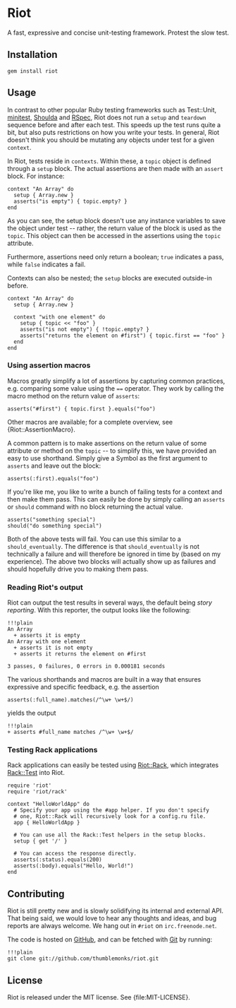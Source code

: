 # Riot

A fast, expressive and concise unit-testing framework. Protest the slow test.


## Installation 

    gem install riot

## Usage

In contrast to other popular Ruby testing frameworks such as Test::Unit, [minitest](http://github.com/seattlerb/minitest), [Shoulda](http://github.com/thoughtbot/shoulda) and [RSpec](http://rspec.info/),
Riot does not run a `setup` and `teardown` sequence before and after each test. This speeds
up the test runs quite a bit, but also puts restrictions on how you write your tests. In general, Riot doesn't think you should be mutating any objects under test for a given `context`.

In Riot, tests reside in `contexts`. Within these, a `topic` object is defined through a `setup` block. The actual assertions are then made with an `assert` block. For instance:

    context "An Array" do
      setup { Array.new }
      asserts("is empty") { topic.empty? }
    end

As you can see, the setup block doesn't use any instance variables to save the object under
test -- rather, the return value of the block is used as the `topic`. This object can then
be accessed in the assertions using the `topic` attribute.

Furthermore, assertions need only return a boolean; `true` indicates a pass, while `false`
indicates a fail.

Contexts can also be nested; the `setup` blocks are executed outside-in before.

    context "An Array" do
      setup { Array.new }

      context "with one element" do
        setup { topic << "foo" }
        asserts("is not empty") { !topic.empty? }
        asserts("returns the element on #first") { topic.first == "foo" }
      end
    end


### Using assertion macros

Macros greatly simplify a lot of assertions by capturing common practices, e.g. comparing
some value using the `==` operator. They work by calling the macro method on the return
value of `asserts`:

    asserts("#first") { topic.first }.equals("foo")

Other macros are available; for a complete overview, see {Riot::AssertionMacro}.

A common pattern is to make assertions on the return value of some attribute or method on the `topic` -- to simplify this, we have provided an easy to use shorthand. Simply give a Symbol as the first argument to `asserts` and leave out the block:

    asserts(:first).equals("foo")


If you're like me, you like to write a bunch of failing tests for a context and then make them pass. This can easily be done by simply calling an `asserts` or `should` command with no block returning the actual value.

    asserts("something special")
    should("do something special")

Both of the above tests will fail. You can use this similar to a `should_eventually`. The difference is that `should_eventually` is not technically a failure and will therefore be ignored in time by (based on my experience). The above two blocks will actually show up as failures and should hopefully drive you to making them pass.

### Reading Riot's output

Riot can output the test results in several ways, the default being *story reporting*. With this reporter, the output looks like the following:

    !!!plain
    An Array
      + asserts it is empty
    An Array with one element
      + asserts it is not empty
      + asserts it returns the element on #first
    
    3 passes, 0 failures, 0 errors in 0.000181 seconds

The various shorthands and macros are built in a way that ensures expressive and specific feedback, e.g. the assertion

    asserts(:full_name).matches(/^\w+ \w+$/)

yields the output

    !!!plain
    + asserts #full_name matches /^\w+ \w+$/

### Testing Rack applications

Rack applications can easily be tested using [Riot::Rack](http://github.com/dasch/riot-rack), which integrates [Rack::Test](http://github.com/brynary/rack-test) into Riot.

    require 'riot'
    require 'riot/rack'

    context "HelloWorldApp" do
      # Specify your app using the #app helper. If you don't specify
      # one, Riot::Rack will recursively look for a config.ru file.
      app { HelloWorldApp }

      # You can use all the Rack::Test helpers in the setup blocks.
      setup { get '/' }

      # You can access the response directly.
      asserts(:status).equals(200)
      asserts(:body).equals("Hello, World!")
    end


## Contributing

Riot is still pretty new and is slowly solidifying its internal and external API. That being said, we would love to hear any thoughts and ideas, and bug reports are always welcome. We hang out in `#riot` on `irc.freenode.net`.

The code is hosted on [GitHub](http://github.com), and can be fetched with
[Git](http://git-scm.com) by running:

    !!!plain
    git clone git://github.com/thumblemonks/riot.git


## License

Riot is released under the MIT license. See {file:MIT-LICENSE}.
